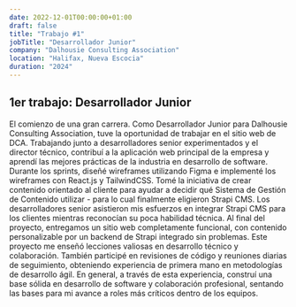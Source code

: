 ```yaml
---
date: 2022-12-01T00:00:00+01:00
draft: false
title: "Trabajo #1"
jobTitle: "Desarrollador Junior"
company: "Dalhousie Consulting Association"
location: "Halifax, Nueva Escocia"
duration: "2024"
---
```


## 1er trabajo: Desarrollador Junior

El comienzo de una gran carrera. Como Desarrollador Junior para Dalhousie Consulting Association, tuve la oportunidad de trabajar en el sitio web de DCA. Trabajando junto a desarrolladores senior experimentados y el director técnico, contribuí a la aplicación web principal de la empresa y aprendí las mejores prácticas de la industria en desarrollo de software. Durante los sprints, diseñé wireframes utilizando Figma e implementé los wireframes con React.js y TailwindCSS. Tomé la iniciativa de crear contenido orientado al cliente para ayudar a decidir qué Sistema de Gestión de Contenido utilizar - para lo cual finalmente eligieron Strapi CMS. Los desarrolladores senior asistieron mis esfuerzos en integrar Strapi CMS para los clientes mientras reconocían su poca habilidad técnica. Al final del proyecto, entregamos un sitio web completamente funcional, con contenido personalizable por un backend de Strapi integrado sin problemas. Este proyecto me enseñó lecciones valiosas en desarrollo técnico y colaboración. También participé en revisiones de código y reuniones diarias de seguimiento, obteniendo experiencia de primera mano en metodologías de desarrollo ágil. En general, a través de esta experiencia, construí una base sólida en desarrollo de software y colaboración profesional, sentando las bases para mi avance a roles más críticos dentro de los equipos.